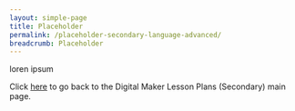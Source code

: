 ```yaml
---
layout: simple-page
title: Placeholder
permalink: /placeholder-secondary-language-advanced/
breadcrumb: Placeholder
---
```


loren ipsum

Click [here](/in-schools/digital-maker/lesson-ideas-secondary/) to go back to the Digital Maker Lesson Plans (Secondary) main page.
